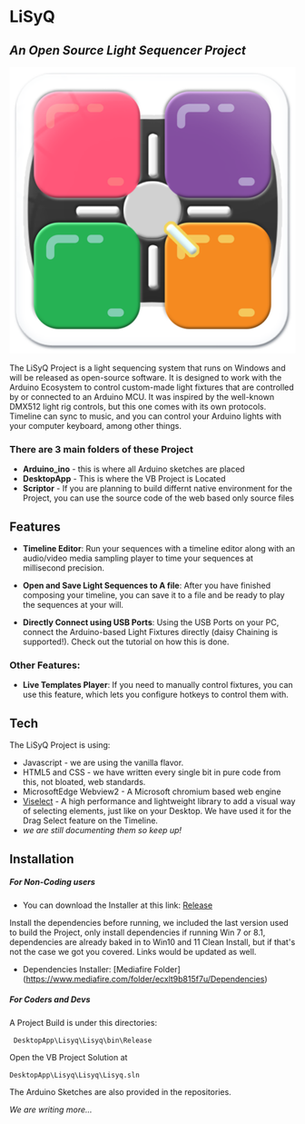 # LiSyQ 
## _An Open Source Light Sequencer Project_



![LiSyQ Logo](https://raw.githubusercontent.com/ItsAtomTech/LiSyQ/refs/heads/master/Scriptor/Timeline%20interface/images/logo.png)

The LiSyQ Project is a light sequencing system that runs on Windows and will be released as open-source software. 
It is designed to work with the Arduino Ecosystem to control custom-made light fixtures that are controlled by or connected to an Arduino MCU. It was inspired by the well-known DMX512 light rig controls, but this one comes with its own protocols. Timeline can sync to music, and you can control your Arduino lights with your computer keyboard, among other things.

### There are 3 main folders of these Project

- **Arduino_ino** - this is where all Arduino sketches are placed
- **DesktopApp** - This is where the VB Project is Located
- **Scriptor** - If you are planning to build differnt native environment for the Project, you can use the source code of the web based only source files

## Features

- **Timeline Editor**: Run your sequences with a timeline editor along with an audio/video media sampling player to time your sequences at millisecond precision.

- **Open and Save Light Sequences to A file**: After you have finished composing your timeline, you can save it to a file and be ready to play the sequences at your will.

- **Directly Connect using USB Ports**: Using the USB Ports on your PC, connect the Arduino-based Light Fixtures directly (daisy Chaining is supported!). Check out the tutorial on how this is done.

### Other Features:

- **Live Templates Player**: If you need to manually control fixtures, you can use this feature, which lets you configure hotkeys to control them with.




## Tech

The LiSyQ Project is using:

- Javascript - we are using the vanilla flavor.
- HTML5 and CSS - we have written every single bit in pure code from this, not bloated, web standards.
- MicrosoftEdge Webview2 - A Microsoft chromium based web engine  
- [Viselect](https://simonwep.github.io/selection) - A high performance and lightweight library to add a visual way of selecting elements, just like on your Desktop. We have used it for the Drag Select feature on the Timeline.
- _we are still documenting them so keep up!_




## Installation

##### For Non-Coding users 
- You can download the Installer at this link:  [Release](https://github.com/ItsAtomTech/LiSyQ/releases) 

Install the dependencies before running, we included the last version used to build the Project, only install dependencies if running Win 7 or 8.1, dependencies are already baked in to Win10 and 11 Clean Install, but if that's not the case we got you covered. Links would be updated as well.

- Dependencies Installer: [Mediafire Folder]
(https://www.mediafire.com/folder/ecxlt9b815f7u/Dependencies)

##### For Coders and Devs

A Project Build is under this directories:
  
     DesktopApp\Lisyq\Lisyq\bin\Release

Open the VB Project Solution at

    DesktopApp\Lisyq\Lisyq\Lisyq.sln

The Arduino Sketches are also provided in the repositories.

_We are writing more..._